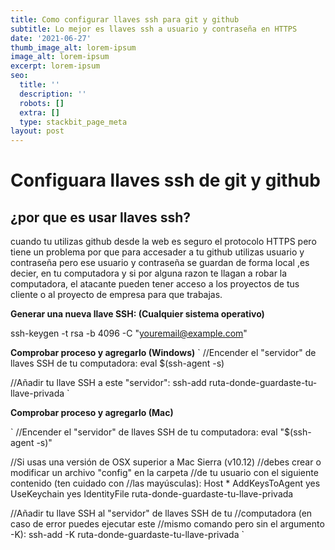 ```yaml
---
title: Como configurar llaves ssh para git y github
subtitle: Lo mejor es llaves ssh a usuario y contraseña en HTTPS
date: '2021-06-27'
thumb_image_alt: lorem-ipsum
image_alt: lorem-ipsum
excerpt: lorem-ipsum
seo:
  title: ''
  description: ''
  robots: []
  extra: []
  type: stackbit_page_meta
layout: post
---
```

# Configuara llaves ssh de git y github

## ¿por que es usar llaves ssh?

cuando tu utilizas github desde la web es seguro el protocolo HTTPS pero tiene un problema por que para accesader a tu github utilizas usuario y contraseña pero ese usuario y contraseña se guardan de forma local ,es decier, en tu computadora y si por alguna razon te llagan a robar la computadora, el atacante pueden tener acceso a los proyectos de tus cliente o al proyecto de empresa para que trabajas.

**Generar una nueva llave SSH: (Cualquier sistema operativo)**

ssh-keygen -t rsa -b 4096 -C "youremail@example.com"

**Comprobar proceso y agregarlo (Windows)**
`
//Encender el "servidor" de llaves SSH de tu computadora:
eval $(ssh-agent -s)

//Añadir tu llave SSH a este "servidor":
ssh-add ruta-donde-guardaste-tu-llave-privada
`

**Comprobar proceso y agregarlo (Mac)**

`
//Encender el "servidor" de llaves SSH de tu computadora:
eval "$(ssh-agent -s)"

//Si usas una versión de OSX superior a Mac Sierra (v10.12)
//debes crear o modificar un archivo "config" en la carpeta
//de tu usuario con el siguiente contenido (ten cuidado con
//las mayúsculas):
Host *
        AddKeysToAgent yes
        UseKeychain yes
        IdentityFile ruta-donde-guardaste-tu-llave-privada

//Añadir tu llave SSH al "servidor" de llaves SSH de tu
//computadora (en caso de error puedes ejecutar este
//mismo comando pero sin el argumento -K):
ssh-add -K ruta-donde-guardaste-tu-llave-privada
`
